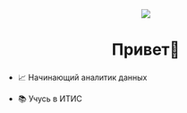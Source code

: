 <div align="center">
  <img src="https://i.gifer.com/4qo9.gif" align="center"/>
</div>

###

<h1 align="center">Привет👋</h1>

###


- 📈 Начинающий аналитик данных  
  

- 📚 Учусь в ИТИС
<br/>

###

